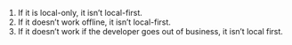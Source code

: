 1. If it is local-only, it isn’t local-first.
2. If it doesn’t work offline, it isn’t local-first.
3. If it doesn’t work if the developer goes out of business, it isn’t local first.